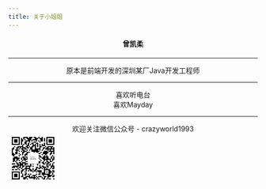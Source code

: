 ```yaml
---
title: 关于小姐姐
---
```


#### <center>曾凯柔<center>

---
<center>原本是前端开发的深圳某厂Java开发工程师</center>

---

<center>喜欢听电台</center>
<center>喜欢Mayday</center>

---
<center>欢迎关注微信公众号 - crazyworld1993</center>

<img src="/images/qrcode.jpg" width="100" height="100" />

